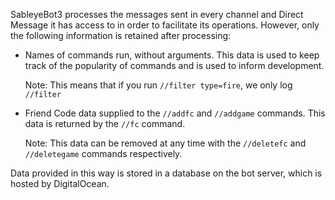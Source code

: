SableyeBot3 processes the messages sent in every channel and Direct Message it has access to in order to facilitate its operations.  However, only the following information is retained after processing:

- Names of commands run, without arguments.  This data is used to keep track of the popularity of commands and is used to inform development.

    Note: This means that if you run `//filter type=fire`, we only log `//filter`

- Friend Code data supplied to the `//addfc` and `//addgame` commands. This data is returned by the `//fc` command.

    Note: This data can be removed at any time with the `//deletefc` and `//deletegame` commands respectively.

Data provided in this way is stored in a database on the bot server, which is hosted by DigitalOcean.

